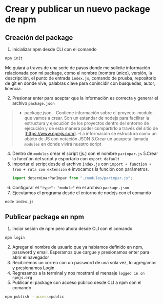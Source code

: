 # Crear y publicar un nuevo package de npm

## Creación del package
1. Inicializar npm desde CLI con el comando 
``` sh
npm init 
```
Me guiará a traves de una serie de pasos donde me solicite información relacionada con mi package, como el nombre (nombre único), versión, la descripción, el punto de entrada `index.js`, comando de prueba, repositorio de git en donde vive, palabras clave para conincidir con busquedas, autor, licencia.

2. Presionar enter para aceptar que la información es correcta y generar el archivo `package.json`
> - package.json
    - Contiene información sobre el proyecto-modulo que vamos a crear. Son un estandar de nodejs para facilitar la estructura y ejecución de los proyectos dentro del entorno de ejecución y de esta manera poder compartirlo a través del sitio de [https://www.npmjs.com].
    -La información se estructura como un objeto de JS con notación JSON
3.Crear un acarpeta llamada `modules` en donde vivirá nuestro script
4. Dentro de `modules` crear el script (js.) con el nombre `parimpar.js` 
5.Crear la funci´ón del script y esportarlo con `export default` 
6. Importar el script desde el archivo `index.js` con `import + function + from + ruta con extensión` e invocamos la función con parámetros.
    ```javascript
    import determinarParImpar from "./modules/parimpar.js";
    ```
7. Configurar el `"type": "module"` en el archivo `package.json`
8. Ejecutamos el programa desde el entorno de nodejs con el comando
```sh
node index.js
```
## Publicar package en npm
1. Inciar sesión de npm pero ahora desde CLI con el comando 
```sh
npm login
```
2. Agregar el nombre de usuario que ya habíamos definido en npm, password y email. Esperamos que cargue y presionamos enter para abrir el navegador
3. Recibiremos un correo con un password de una sola vez, lo agregamos y presionamos Login
4. Regresamos a la terminal y nos mostrará el mensaje `logged in on npmjs.org`
5. Publicar el package con acceso público desde CLI a npm con el comando 
```sh
npm publish --access=public
```
